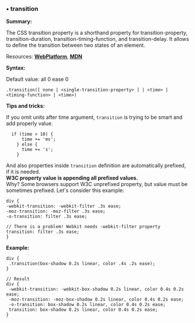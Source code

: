 ### <a name="transition"></a> &#8226; transition
**Summary:**

The CSS transition property is a shorthand property for transition-property, transition-duration, transition-timing-function, and transition-delay. It allows to define the transition between two states of an element.

Resources: **[WebPlatform](http://docs.webplatform.org/wiki/css/properties/transition)**, **[MDN](https://developer.mozilla.org/en-US/docs/Web/CSS/transition)**

**Syntax:**
  
  Default value: all 0 ease 0

    .transition([ none | <single-transition-property> ] | <time> | <timing-function> | <time>)

**Tips and tricks:**

  If you omit units after time argument, `transition` is trying to be smart and add properly value.

      if (time > 10) {
          time += 'ms';
        } else {
          time += 's';
        }

  And also properties inside `transition` definition are automatically prefixed, if it is needed.  
  **W3C property value is appending all prefixed values.**  
  Why? Some browsers support W3C unprefixed property, but value must be sometimes prefixed.
  Let's consider this example:

    div {
    -webkit-transition: -webkit-filter .3s ease;
    -moz-transition: -moz-filter .3s ease;
    -o-transition: filter .3s ease;

    // There is a problem! Webkit needs -webkit-filter property
    transition: filter .3s ease;
    }

**Example:**

    div {
     .transition(box-shadow 0.2s linear, color .4s .2s ease);
    }
    
    // Result
    div {
     -webkit-transition: -webkit-box-shadow 0.2s linear, color 0.4s 0.2s ease;
     -moz-transition: -moz-box-shadow 0.2s linear, color 0.4s 0.2s ease;
     -o-transition: box-shadow 0.2s linear, color 0.4s 0.2s ease;
     transition: box-shadow 0.2s linear, color 0.4s 0.2s ease;
    }


